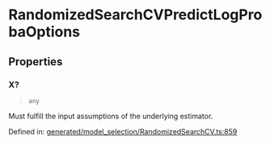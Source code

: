# RandomizedSearchCVPredictLogProbaOptions

## Properties

### X?

> `any`

Must fulfill the input assumptions of the underlying estimator.

Defined in:  [generated/model\_selection/RandomizedSearchCV.ts:859](https://github.com/transitive-bullshit/scikit-learn-ts/blob/b59c1ff/packages/sklearn/src/generated/model_selection/RandomizedSearchCV.ts#L859)
